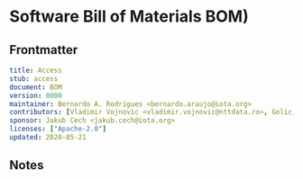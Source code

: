 # Software Bill of Materials BOM)
[BOM]: #BOM

## Frontmatter
[frontmatter]: #frontmatter
```yaml
title: Access
stub: access
document: BOM
version: 0000
maintainer: Bernardo A. Rodrigues <bernardo.araujo@iota.org>
contributors: [Vladimir Vojnovic <vladimir.vojnovic@nttdata.ro>, Golic, Strahinja <strahinja.golic.bp@nttdata.ro>, Sam Chen <sam.chen@iota.org>, Djordje Golubovic <djordje.golubovic@nttdata.ro>]
sponsor: Jakub Cech <jakub.cech@iota.org>
licenses: ["Apache-2.0"]
updated: 2020-05-21
```

<!--

-->
## Notes
<!--
This is a section where you can make notes about specific issues regarding license compliance, such as waivers or non-standard agreements.
-->